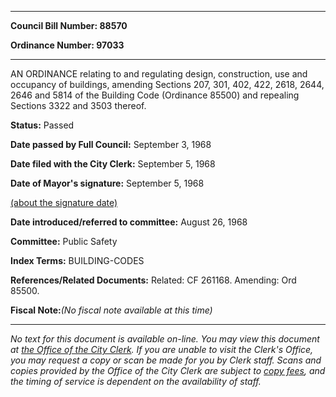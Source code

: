 

********

**Council Bill Number: 88570**
   
**Ordinance Number: 97033**
********

 AN ORDINANCE relating to and regulating design, construction, use and occupancy of buildings, amending Sections 207, 301, 402, 422, 2618, 2644, 2646 and 5814 of the Building Code (Ordinance 85500) and repealing Sections 3322 and 3503 thereof.

**Status:** Passed
   
**Date passed by Full Council:** September 3, 1968
   
**Date filed with the City Clerk:** September 5, 1968
   
**Date of Mayor's signature:** September 5, 1968
   
[(about the signature date)](/~public/approvaldate.htm)
   
   
   
**Date introduced/referred to committee:** August 26, 1968
   
**Committee:** Public Safety
   
   
**Index Terms:** BUILDING-CODES

**References/Related Documents:** Related: CF 261168. Amending: Ord 85500.

**Fiscal Note:**_(No fiscal note available at this time)_
********

_No text for this document is available on-line. You may view this document at [the Office of the City Clerk](http://www.seattle.gov/leg/clerk/contactUs.htm). If you are unable to visit the Clerk's Office, you may request a copy or scan be made for you by Clerk staff. Scans and copies provided by the Office of the City Clerk are subject to [copy fees](http://clerk.seattle.gov/~public/clerkfees.htm), and the timing of service is dependent on the availability of staff._

